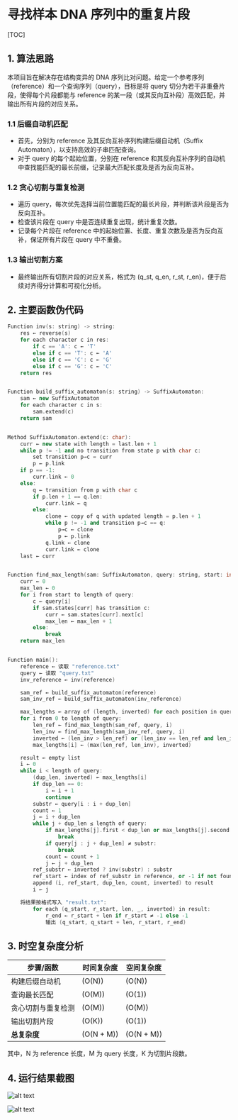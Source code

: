 # 寻找样本 DNA 序列中的重复片段

[TOC]

## 1. 算法思路

本项目旨在解决存在结构变异的 DNA 序列比对问题。给定一个参考序列（reference）和一个查询序列（query），目标是将 query 切分为若干非重叠片段，使得每个片段都能与 reference 的某一段（或其反向互补段）高效匹配，并输出所有片段的对应关系。

### 1.1 后缀自动机匹配

- 首先，分别为 reference 及其反向互补序列构建后缀自动机（Suffix Automaton），以支持高效的子串匹配查询。
- 对于 query 的每个起始位置，分别在 reference 和其反向互补序列的自动机中查找能匹配的最长前缀，记录最大匹配长度及是否为反向互补。

### 1.2 贪心切割与重复检测

- 遍历 query，每次优先选择当前位置能匹配的最长片段，并判断该片段是否为反向互补。
- 检查该片段在 query 中是否连续重复出现，统计重复次数。
- 记录每个片段在 reference 中的起始位置、长度、重复次数及是否为反向互补，保证所有片段在 query 中不重叠。

### 1.3 输出切割方案

- 最终输出所有切割片段的对应关系，格式为 (q_st, q_en, r_st, r_en)，便于后续对齐得分计算和可视化分析。

## 2. 主要函数伪代码

```cpp
Function inv(s: string) -> string:
    res ← reverse(s)
    for each character c in res:
        if c == 'A': c ← 'T'
        else if c == 'T': c ← 'A'
        else if c == 'C': c ← 'G'
        else if c == 'G': c ← 'C'
    return res


Function build_suffix_automaton(s: string) -> SuffixAutomaton:
    sam ← new SuffixAutomaton
    for each character c in s:
        sam.extend(c)
    return sam


Method SuffixAutomaton.extend(c: char):
    curr ← new state with length = last.len + 1
    while p != -1 and no transition from state p with char c:
        set transition p→c = curr
        p ← p.link
    if p == -1:
        curr.link ← 0
    else:
        q ← transition from p with char c
        if p.len + 1 == q.len:
            curr.link ← q
        else:
            clone ← copy of q with updated length = p.len + 1
            while p != -1 and transition p→c == q:
                p→c ← clone
                p ← p.link
            q.link ← clone
            curr.link ← clone
    last ← curr


Function find_max_length(sam: SuffixAutomaton, query: string, start: int) -> int:
    curr ← 0
    max_len ← 0
    for i from start to length of query:
        c ← query[i]
        if sam.states[curr] has transition c:
            curr ← sam.states[curr].next[c]
            max_len ← max_len + 1
        else:
            break
    return max_len


Function main():
    reference ← 读取 "reference.txt"
    query ← 读取 "query.txt"
    inv_reference ← inv(reference)

    sam_ref ← build_suffix_automaton(reference)
    sam_inv_ref ← build_suffix_automaton(inv_reference)

    max_lengths ← array of (length, inverted) for each position in query
    for i from 0 to length of query:
        len_ref ← find_max_length(sam_ref, query, i)
        len_inv ← find_max_length(sam_inv_ref, query, i)
        inverted ← (len_inv > len_ref) or (len_inv == len_ref and len_inv > 0)
        max_lengths[i] ← (max(len_ref, len_inv), inverted)

    result ← empty list
    i ← 0
    while i < length of query:
        (dup_len, inverted) ← max_lengths[i]
        if dup_len == 0:
            i ← i + 1
            continue
        substr ← query[i : i + dup_len]
        count ← 1
        j ← i + dup_len
        while j + dup_len ≤ length of query:
            if max_lengths[j].first < dup_len or max_lengths[j].second ≠ inverted:
                break
            if query[j : j + dup_len] ≠ substr:
                break
            count ← count + 1
            j ← j + dup_len
        ref_substr ← inverted ? inv(substr) : substr
        ref_start ← index of ref_substr in reference, or -1 if not found
        append (i, ref_start, dup_len, count, inverted) to result
        i ← j

    将结果按格式写入 "result.txt":
        for each (q_start, r_start, len, _, inverted) in result:
            r_end ← r_start + len if r_start ≠ -1 else -1
            输出 (q_start, q_start + len, r_start, r_end)

```

## 3. 时空复杂度分析

| 步骤/函数                  | 时间复杂度         | 空间复杂度         |
|---------------------------|--------------------|--------------------|
| 构建后缀自动机             | \(O(N)\)           | \(O(N)\)           |
| 查询最长匹配               | \(O(M)\)           | \(O(1)\)           |
| 贪心切割与重复检测         | \(O(M)\)           | \(O(M)\)           |
| 输出切割片段               | \(O(K)\)           | \(O(1)\)           |
| **总复杂度**               | \(O(N + M)\)       | \(O(N + M)\)       |

其中，N 为 reference 长度，M 为 query 长度，K 为切割片段数。

## 4. 运行结果截图

![alt text](image-1.png)

![alt text](image-2.png)
